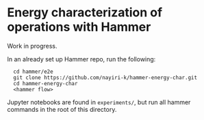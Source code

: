 # Energy characterization of operations with Hammer

Work in progress.

In an already set up Hammer repo, run the following:

```
  cd hammer/e2e
  git clone https://github.com/nayiri-k/hammer-energy-char.git
  cd hammer-energy-char
  <hammer flow>
```
Jupyter notebooks are found in `experiments/`, but run all hammer commands in the root of this directory.
